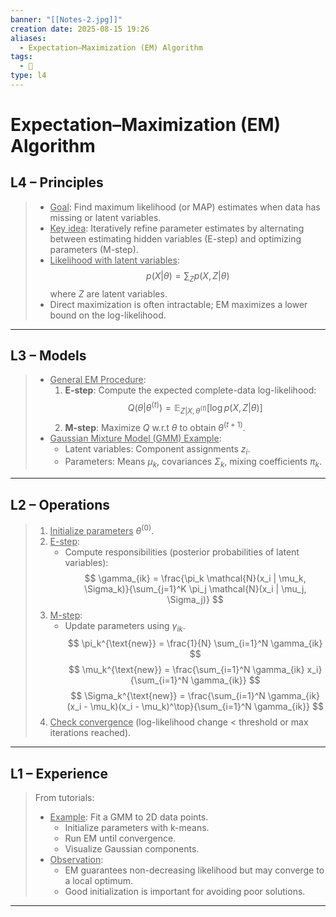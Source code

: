 ```yaml
---
banner: "[[Notes-2.jpg]]"
creation date: 2025-08-15 19:26
aliases:
  - Expectation–Maximization (EM) Algorithm
tags:
  - 🧠
type: l4
---
```

# Expectation–Maximization (EM) Algorithm
## L4 – Principles
> - <u>Goal</u>: Find maximum likelihood (or MAP) estimates when data has missing or latent variables.
> - <u>Key idea</u>: Iteratively refine parameter estimates by alternating between estimating hidden variables (E-step) and optimizing parameters (M-step).
> - <u>Likelihood with latent variables</u>:
>   $$
>   p(X | \theta) = \sum_Z p(X, Z | \theta)
>   $$
>   where $Z$ are latent variables.
> - Direct maximization is often intractable; EM maximizes a lower bound on the log-likelihood.
---

## L3 – Models
> - <u>General EM Procedure</u>:
>   1. **E-step**: Compute the expected complete-data log-likelihood:
>      $$
>      Q(\theta | \theta^{(t)}) = \mathbb{E}_{Z|X, \theta^{(t)}}[\log p(X, Z | \theta)]
>      $$
>   2. **M-step**: Maximize $Q$ w.r.t $\theta$ to obtain $\theta^{(t+1)}$.
> - <u>Gaussian Mixture Model (GMM) Example</u>:
>   - Latent variables: Component assignments $z_i$.
>   - Parameters: Means $\mu_k$, covariances $\Sigma_k$, mixing coefficients $\pi_k$.
---

## L2 – Operations
> 1. <u>Initialize parameters</u> $\theta^{(0)}$.
> 2. <u>E-step</u>:
>    - Compute responsibilities (posterior probabilities of latent variables):
>      $$
>      \gamma_{ik} = \frac{\pi_k \mathcal{N}(x_i | \mu_k, \Sigma_k)}{\sum_{j=1}^K \pi_j \mathcal{N}(x_i | \mu_j, \Sigma_j)}
>      $$
> 3. <u>M-step</u>:
>    - Update parameters using $\gamma_{ik}$.
>      $$
>      \pi_k^{\text{new}} = \frac{1}{N} \sum_{i=1}^N \gamma_{ik}
>      $$
>      $$
>      \mu_k^{\text{new}} = \frac{\sum_{i=1}^N \gamma_{ik} x_i}{\sum_{i=1}^N \gamma_{ik}}
>      $$
>      $$
>      \Sigma_k^{\text{new}} = \frac{\sum_{i=1}^N \gamma_{ik} (x_i - \mu_k)(x_i - \mu_k)^\top}{\sum_{i=1}^N \gamma_{ik}}
>      $$
> 4. <u>Check convergence</u> (log-likelihood change < threshold or max iterations reached).
---

## L1 – Experience
> From tutorials:
> - <u>Example</u>: Fit a GMM to 2D data points.
>   - Initialize parameters with k-means.
>   - Run EM until convergence.
>   - Visualize Gaussian components.
> - <u>Observation</u>:
>   - EM guarantees non-decreasing likelihood but may converge to a local optimum.
>   - Good initialization is important for avoiding poor solutions.
---



